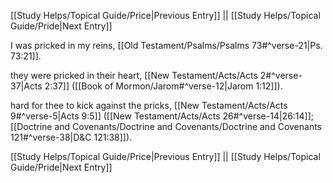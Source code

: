 [[Study Helps/Topical Guide/Price|Previous Entry]]  ||  [[Study Helps/Topical Guide/Pride|Next Entry]]

 I was pricked in my reins, [[Old Testament/Psalms/Psalms 73#^verse-21|Ps. 73:21]].

 they were pricked in their heart, [[New Testament/Acts/Acts 2#^verse-37|Acts 2:37]] ([[Book of Mormon/Jarom#^verse-12|Jarom 1:12]]).

 hard for thee to kick against the pricks, [[New Testament/Acts/Acts 9#^verse-5|Acts 9:5]] ([[New Testament/Acts/Acts 26#^verse-14|26:14]]; [[Doctrine and Covenants/Doctrine and Covenants/Doctrine and Covenants 121#^verse-38|D&C 121:38]]).

[[Study Helps/Topical Guide/Price|Previous Entry]]  ||  [[Study Helps/Topical Guide/Pride|Next Entry]]